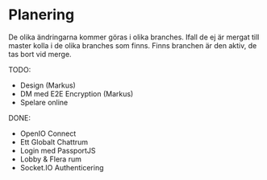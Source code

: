 # Planering

De olika ändringarna kommer göras i olika branches.
Ifall de ej är mergat till master kolla i de olika branches som finns. Finns branchen är den aktiv, de tas bort vid merge.

TODO:
 * Design (Markus)
 * DM med E2E Encryption (Markus)
 * Spelare online

DONE:
 * OpenIO Connect
 * Ett Globalt Chattrum
 * Login med PassportJS
 * Lobby & Flera rum
 * Socket.IO Authenticering